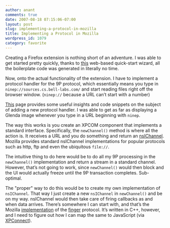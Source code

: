 ```yaml
---
author: anant
comments: true
date: 2007-08-18 07:15:06-07:00
layout: post
slug: implementing-a-protocol-in-mozilla
title: Implementing a Protocol in Mozilla
wordpress_id: 1079
category: favorite
---
```


Creating a Firefox extension is nothing short of an adventure. I was able to get started pretty quickly, thanks to [this](http://replay.waybackmachine.org/20070818155809/http://ted.mielczarek.org/code/mozilla/extensionwiz/) web-based quick-start wizard, all the boilerplate code was generated in literally no time.

Now, onto the actual functionality of the extension. I have to implement a protocol handler for the 9P protocol, which essentially means you type in `ninep://sources.cs.bell-labs.com/` and start reading files right off the browser window. (`ninep://` because a URL can’t start with a number)

[This](http://replay.waybackmachine.org/20070818155809/http://www.nexgenmedia.net/docs/protocol/) page provides some useful insights and code snippets on the subject of adding a new protocol handler. I was able to get as far as displaying a Glenda image whenever you type in a URL beginning with `ninep`.

The way this works is you create an XPCOM component that implements a standard interface. Specifically, the `newChannel()` method is where all the action is. It receives a URL and you do something and return an [nsIChannel](http://replay.waybackmachine.org/20070818155809/http://www.xulplanet.com/references/xpcomref/ifaces/nsIChannel.html). Mozilla provides standard nsIChannel implementations for popular protocols such as http, ftp and even the ubiquitous `file://`.

The intuitive thing to do here would be to do all my 9P processing in the `newChannel()` implementation and return a stream in a standard channel. However, that’s not going to work, since `newChannel()` would then block and the UI would actually freeze until the 9P transaction completes. Sub-optimal.

The "proper" way to do this would be to create my own implementation of `nsIChannel`. That way I just create a new `nsIChannel` in `newChannel()` and be on my way. nsIChannel would then take care of firing callbacks as and when data arrives. There’s somewhere I can start with, and that’s the Mozilla [implementation](http://replay.waybackmachine.org/20070818155809/http://lxr.mozilla.org/seamonkey/source/extensions/finger/) of the [finger](http://replay.waybackmachine.org/20070818155809/http://en.wikipedia.org/wiki/Finger_protocol) protocol. It’s written in C++, however, and I need to figure out how I can map the same to JavaScript (via [XPConnect](http://replay.waybackmachine.org/20070818155809/http://www.mozilla.org/scriptable/)).
